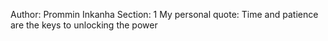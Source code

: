 Author: Prommin Inkanha
Section: 1
My personal quote: Time and patience are the keys to unlocking the power
